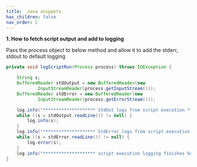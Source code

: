 ```yaml
---
title:  Java snippets
has_children: false
nav_order: 2
---
```


**1. How to fetch script output and add to logging**

Pass the process object to below method and allow it to add the stderr, stdout to default logging

```java
private void logScriptRun(Process process) throws IOException {

    String s;
    BufferedReader stdOutput = new BufferedReader(new
            InputStreamReader(process.getInputStream()));
    BufferedReader stdError = new BufferedReader(new
            InputStreamReader(process.getErrorStream()));

    log.info("******************** StdOut logs from script execution ********************");
    while ((s = stdOutput.readLine()) != null) {
        log.info(s);
    }
    log.info("******************** StdError logs from script execution ********************");
    while ((s = stdError.readLine()) != null) {
        log.error(s);
    }
    log.info("******************** script execution logging finishes here ********************");
}
```

